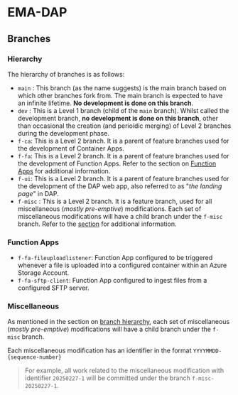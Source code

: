 # EMA-DAP

## Branches

### Hierarchy

The hierarchy of branches is as follows:
- `main` : This branch (as the name suggests) is the main branch based on which other branches fork from. The main branch is expected to have an infinite lifetime. **No development is done on this branch**.
- `dev` : This is a Level 1 branch (child of the `main` branch). Whilst called the development branch, **no development is done on this branch**, other than occasional the creation (and perioidic merging) of Level 2 branches during the development phase.
- `f-ca`: This is a Level 2 branch. It is a parent of feature branches used for the development of Container Apps.
- `f-fa`: This is a Level 2 branch. It is a parent of feature branches used for the development of Function Apps. Refer to the section on [Function Apps](#function-apps) for additional information.
- `f-ui`: This is a Level 2 branch. It is a parent of feature branches used for the development of the DAP web app, also referred to as "*the landing page*" in DAP.
- `f-misc` : This is a Level 2 branch. It is a feature branch, used for all miscellaneous (*mostly pre-emptive*) modifications. Each set of miscellaneous modifications will have a child branch under the `f-misc` branch. Refer to the [section](#miscellaneous) for additional information.

### Function Apps

- `f-fa-fileuploadlistener`:
Function App configured to be triggered whenever a file is uploaded into a configured container within an Azure Storage Account.
- `f-fa-sftp-client`: Function App configured to ingest files from a configured SFTP server.

### Miscellaneous

As mentioned in the section on [branch hierarchy](#hierarchy), each set of miscellaneous (*mostly pre-emptive*) modifications will have a child branch under the `f-misc` branch.

Each miscellaneous modification has an identifier in the format `YYYYMMDD-{sequence-number}`
> For example, all work related to the miscellaneous modification with identifier `20250227-1` will be committed under the branch `f-misc-20250227-1`.
